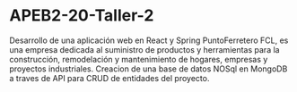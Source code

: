 # APEB2-20-Taller-2
Desarrollo de una aplicación web en React y Spring
PuntoFerretero FCL, es una empresa dedicada al suministro de productos y herramientas para la construcción, remodelación y mantenimiento de hogares, empresas y proyectos industriales.
Creacion de una base de datos NOSql en MongoDB a traves de API para CRUD de entidades del proyecto.